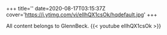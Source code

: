 +++
title=''
date=2020-08-17T03:15:37Z
cover='https://i.ytimg.com/vi/eIlhQX1csOk/hqdefault.jpg'
+++

All content belongs to GlennBeck.
{{< youtube eIlhQX1csOk >}}
